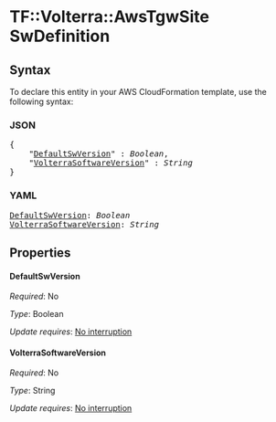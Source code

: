 # TF::Volterra::AwsTgwSite SwDefinition

## Syntax

To declare this entity in your AWS CloudFormation template, use the following syntax:

### JSON

<pre>
{
    "<a href="#defaultswversion" title="DefaultSwVersion">DefaultSwVersion</a>" : <i>Boolean</i>,
    "<a href="#volterrasoftwareversion" title="VolterraSoftwareVersion">VolterraSoftwareVersion</a>" : <i>String</i>
}
</pre>

### YAML

<pre>
<a href="#defaultswversion" title="DefaultSwVersion">DefaultSwVersion</a>: <i>Boolean</i>
<a href="#volterrasoftwareversion" title="VolterraSoftwareVersion">VolterraSoftwareVersion</a>: <i>String</i>
</pre>

## Properties

#### DefaultSwVersion

_Required_: No

_Type_: Boolean

_Update requires_: [No interruption](https://docs.aws.amazon.com/AWSCloudFormation/latest/UserGuide/using-cfn-updating-stacks-update-behaviors.html#update-no-interrupt)

#### VolterraSoftwareVersion

_Required_: No

_Type_: String

_Update requires_: [No interruption](https://docs.aws.amazon.com/AWSCloudFormation/latest/UserGuide/using-cfn-updating-stacks-update-behaviors.html#update-no-interrupt)

